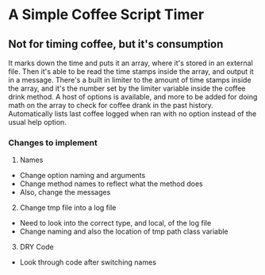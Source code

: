 # A Simple Coffee Script Timer

## Not for timing coffee, but it's consumption

  It marks down the time and puts it an array, where it's stored in an external file. Then it's able to be read the time stamps inside the array, and output it in a message.
  There's a built in limiter to the amount of time stamps inside the array, and it's the number set by the limiter variable inside the coffee drink method. 
  A host of options is available, and more to be added for doing math on the array to check for coffee drank in the past history.
  Automatically lists last coffee logged when ran with no option instead of the usual help option.

### Changes to implement

1. Names
  * Change option naming and arguments
  * Change method names to reflect what the method does
  * Also, change the messages 

2. Change tmp file into a log file
  * Need to look into the correct type, and local, of the log file
  * Change naming and also the location of tmp path class variable

3. DRY Code
  * Look through code after switching names
